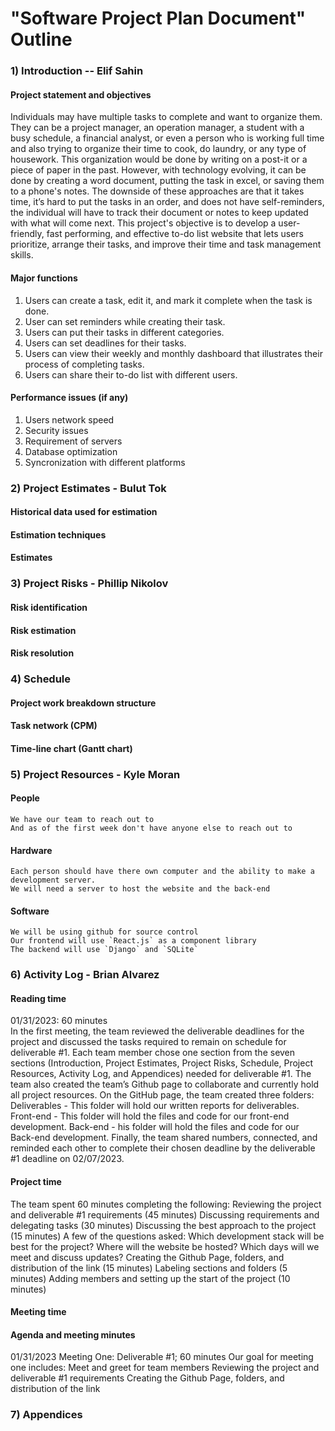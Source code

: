 # "Software Project Plan Document" Outline 

### 1) Introduction -- Elif Sahin

  #### Project statement and objectives
  Individuals may have multiple tasks to complete and want to organize them. They can be a project manager, an operation manager, a student with a busy schedule, a financial analyst, or even a person who is working full time and also trying to organize their time to cook, do laundry, or any type of housework. This organization would be done by writing on a post-it or a piece of paper in the past. However, with technology evolving, it can be done by creating a word document, putting the task in excel, or saving them to a phone's notes. The downside of these approaches are that it takes time, it’s hard to put the tasks in an order, and does not have self-reminders, the individual will have to track their document or notes to keep updated with what will come next. This project's objective is to develop a user-friendly, fast performing, and effective to-do list website that lets users prioritize, arrange their tasks, and improve their time and task management skills.
  
  #### Major functions
  1. Users can create a task, edit it, and mark it complete when the task is done.
  2. User can set reminders while creating their task.
  3. Users can put their tasks in different categories.
  4. Users can set deadlines for their tasks.
  5. Users can view their weekly and monthly dashboard that illustrates their process of completing tasks.
  6. Users can share their to-do list with different users.
  
  ####  Performance issues (if any)
  1. Users network speed
  2. Security issues 
  3. Requirement of servers
  4. Database optimization
  5. Syncronization with different platforms

### 2) Project Estimates - Bulut Tok

  #### Historical data used for estimation
  
  #### Estimation techniques
  
  #### Estimates

### 3) Project Risks - Phillip Nikolov

  #### Risk identification
  
  #### Risk estimation
  
  #### Risk resolution

### 4) Schedule

  #### Project work breakdown structure
  
  #### Task network (CPM)
  
  #### Time-line chart (Gantt chart)

### 5) Project Resources - Kyle Moran

  #### People
    We have our team to reach out to
    And as of the first week don't have anyone else to reach out to
  
  #### Hardware
    Each person should have there own computer and the ability to make a development server.
    We will need a server to host the website and the back-end
  
  #### Software
    We will be using github for source control
    Our frontend will use `React.js` as a component library
    The backend will use `Django` and `SQLite`

### 6) Activity Log - Brian Alvarez

  #### Reading time 
  01/31/2023: 60 minutes	
In the first meeting, the team reviewed the deliverable deadlines for the project and discussed the tasks required to remain on schedule for deliverable #1. Each team member chose one section from the seven sections (Introduction, Project Estimates, Project Risks, Schedule, Project Resources, Activity Log, and Appendices) needed for deliverable #1. The team also created the team’s Github page to collaborate and currently hold all project resources. On the GitHub page, the team created three folders: 
  Deliverables - This folder will hold our written reports for deliverables.
  Front-end - This folder will hold the files and code for our front-end development.
  Back-end - his folder will hold the files and code for our Back-end development.
Finally, the team shared numbers, connected, and reminded each other to complete their chosen deadline by the deliverable #1 deadline on 02/07/2023.

  #### Project time
The team spent 60 minutes completing the following:
  Reviewing the project and deliverable #1 requirements (45 minutes)
    Discussing requirements and delegating tasks (30 minutes)
    Discussing the best approach to the project (15 minutes)
      A few of the questions asked:
         Which development stack will be best for the project?
         Where will the website be hosted? 
         Which days will we meet and discuss updates?
  Creating the Github Page, folders, and distribution of the link (15 minutes)
    Labeling sections and folders (5 minutes)
    Adding members and setting up the start of the project (10 minutes)

  #### Meeting time
  
  #### Agenda and meeting minutes
  01/31/2023      Meeting One: Deliverable #1; 60 minutes
	Our goal for meeting one includes:
    Meet and greet for team members 
    Reviewing the project and deliverable #1 requirements
    Creating the Github Page, folders, and distribution of the link


### 7) Appendices
